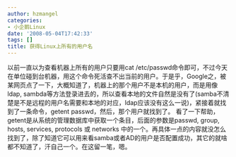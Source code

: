 ```yaml
---
author: hzmangel
categories:
- 小企鹅Linux
date: '2008-05-04T17:42:33'
tags: []
title: 获得Linux上所有的用户名
---
```

以前一直以为查看机器上所有的用户只要用cat /etc/passwd命令即可，不过今天在单位碰到台机器，用这个命令死活查不出当前的用户。于是乎，Google之，被某网页点了一下，大概知道了，机器上的那个用户不是本机的用户，而是用像ldap, sambda等方法登录进去的，所以查看本地的文件自然是没有了(samba不清楚是不是远程的用户名需要和本地的对应，ldap应该没有这么一说)，紧接着就找到了一条命令，getent passwd，然后，那个用户就找到了。
看了一下帮助，getent是从系统的管理数据库中获取一个条目，后面的参数是passwd, group, hosts, services, protocols 或 networks 中的一个。再具体一点的内容就没怎么找到了，除了知道它可以用来看samba或者AD的用户是否配置成功，其它的就啥都不知道了，汗自己一个。在这留一笔，嗯。